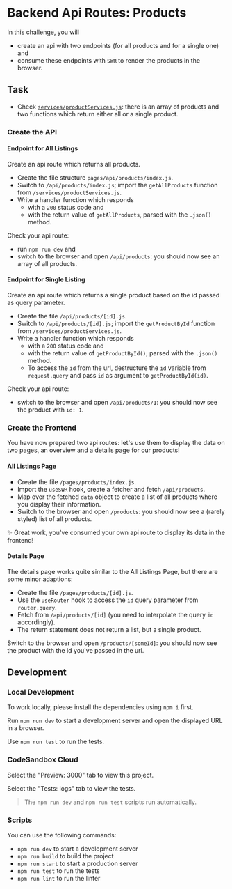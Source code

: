 # Backend Api Routes: Products

In this challenge, you will

- create an api with two endpoints (for all products and for a single one) and
- consume these endpoints with `SWR` to render the products in the browser.

## Task

- Check [`services/productServices.js`](./services/productServices.js): there is an array of products and two functions which return either all or a single product.

### Create the API

#### Endpoint for All Listings

Create an api route which returns all products.

- Create the file structure `pages/api/products/index.js`.
- Switch to `/api/products/index.js`; import the `getAllProducts` function from `/services/productServices.js`.
- Write a handler function which responds
  - with a `200` status code and
  - with the return value of `getAllProducts`, parsed with the `.json()` method.

Check your api route:

- run `npm run dev` and
- switch to the browser and open `/api/products`: you should now see an array of all products.

#### Endpoint for Single Listing

Create an api route which returns a single product based on the id passed as query parameter.

- Create the file `/api/products/[id].js`.
- Switch to `/api/products/[id].js`; import the `getProductById` function from `/services/productServices.js`.
- Write a handler function which responds
  - with a `200` status code and
  - with the return value of `getProductById()`, parsed with the `.json()` method.
  - To access the `id` from the url, destructure the `id` variable from `request.query` and pass `id` as argument to `getProductById(id)`.

Check your api route:

- switch to the browser and open `/api/products/1`: you should now see the product with `id: 1`.

### Create the Frontend

You have now prepared two api routes: let's use them to display the data on two pages, an overview and a details page for our products!

#### All Listings Page

- Create the file `/pages/products/index.js`.
- Import the `useSWR` hook, create a fetcher and fetch `/api/products`.
- Map over the fetched `data` object to create a list of all products where you display their information.
- Switch to the browser and open `/products`: you should now see a (rarely styled) list of all products.

✨ Great work, you've consumed your own api route to display its data in the frontend!

#### Details Page

The details page works quite similar to the All Listings Page, but there are some minor adaptions:

- Create the file `/pages/products/[id].js`.
- Use the `useRouter` hook to access the `id` query parameter from `router.query`.
- Fetch from `/api/products/[id]` (you need to interpolate the query `id` accordingly).
- The return statement does not return a list, but a single product.

Switch to the browser and open `/products/[someId]`: you should now see the product with the id you've passed in the url.

## Development

### Local Development

To work locally, please install the dependencies using `npm i` first.

Run `npm run dev` to start a development server and open the displayed URL in a browser.

Use `npm run test` to run the tests.

### CodeSandbox Cloud

Select the "Preview: 3000" tab to view this project.

Select the "Tests: logs" tab to view the tests.

> The `npm run dev` and `npm run test` scripts run automatically.

### Scripts

You can use the following commands:

- `npm run dev` to start a development server
- `npm run build` to build the project
- `npm run start` to start a production server
- `npm run test` to run the tests
- `npm run lint` to run the linter
